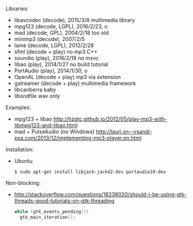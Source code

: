Libraries:

* libavcodec (decode),   2015/3/8
  multimedia library
* mpg123 (decode, LGPL), 2016/2/23, o
* mad (decode, GPL),     2004/2/18
  too old
* minimp3 (decode),      2007/2/5
* lame (decode, LGPL),   2012/2/28
* sfml (decode + play)
  no mp3
  C++
* soundio (play),        2016/2/18
  no msvc
* libao (play),          2014/1/27
  no build tutorial
* PortAudio (play),      2014/1/30, o
* OpenAL (decode + play)
  mp3 via extension
* gstreamer (decode + play)
  multimedia framework
* libcanberra
  baby
* libsndfile
  wav only

Examples:

* mpg123 + libao
  http://hzqtc.github.io/2012/05/play-mp3-with-libmpg123-and-libao.html
* mad + PulseAudio (no Windows)
  http://lauri.xn--vsandi-pxa.com/2013/12/implementing-mp3-player.en.html

Installation:

* Ubuntu

    ```shell
    $ sudo apt-get install libjack-jackd2-dev portaudio19-dev
    ```

Non-blocking:

* http://stackoverflow.com/questions/18236020/should-i-be-using-gtk-threads-good-tutorials-on-gtk-threading

    ```C
    while (gtk_events_pending())
      gtk_main_iteration();
    ```
